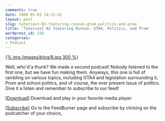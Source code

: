 ```yaml
---
comments: true
date: 2008-05-03 14:15:31
layout: post
slug: tatercast-02-featuring-runnan-gta4-politics-and-prom
title: 'Tatercast 02 featuring Runnan: GTA4, Politics, and Prom'
wordpress_id: 150
categories:
- Podcast
---
```


[{% img /images/blog/8.jpg 300 %}](/images/blog/8.jpg)

Well, who'd'a thunk? We made a second podcast! Nobody listened to the first one, but we have fun making them. Anyways, this one is full of rambling on various topics, including GTA4 and legislation surrounding it, Prom and school politics, and of course, the ever present issue of politics. Give it a listen and remember to subscribe to our feed!

[[Download](http://public.bay.livefilestore.com/y1pSSj9alG3w5UWLZnt_bgoYjhHbfd6a593UxCzHLfqEG8chbBDaO5ew0ePOaDIjbuSc000rgrwi565JFSCDsyTdg/Tatercast02.mp3)] Download and play in your favorite media player.

[[Subscribe](http://feeds.feedburner.com/Tatercast)] Go to the FeedBurner page and subscribe by clicking on the podcatcher of your choice[.](http://public.bay.livefilestore.com/y1pRCAjf7N5IPHv_83bDMwpTsv5S2oBBQ7Mfd_aco0Dpo_Pkz8Fg_WChXfV-CtKOsfD1OyFhy0sGcC01I9v-5K0zg/Tatercast02.mp3)
